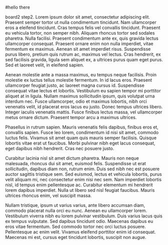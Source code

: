 #hello there

board2 step2.
Lorem ipsum dolor sit amet, consectetur adipiscing elit. Praesent semper tortor ut nulla condimentum tincidunt. Nam ullamcorper eros a eleifend tincidunt. Cras tempus felis vel convallis tincidunt. Praesent eu vehicula tortor, non semper nibh. Aliquam rhoncus tortor sed sodales pharetra. Nulla facilisi. Praesent condimentum ante ex, quis gravida lectus ullamcorper consequat. Praesent ornare enim non nulla imperdiet, vitae fermentum ex maximus. Aenean sit amet imperdiet risus. Suspendisse purus libero, pretium quis rutrum ac, maximus vel lectus. Cras hendrerit, ex sed facilisis gravida, ligula sem aliquet ex, a ultrices purus quam eget purus. Sed et laoreet velit, in eleifend sapien.

Aenean molestie ante a massa maximus, eu tempus neque facilisis. Proin molestie ex luctus tellus molestie fermentum. In id lacus eros. Praesent ullamcorper feugiat justo, ac laoreet magna cursus id. Suspendisse consequat vitae lectus et lobortis. Vestibulum eu sapien tempor mi porttitor aliquet at in ligula. Nullam maximus sollicitudin ipsum, quis volutpat urna interdum nec. Fusce ullamcorper, odio et maximus lobortis, nibh orci venenatis velit, id placerat eros lacus eu justo. Donec tempus ultrices libero. Integer iaculis venenatis mattis. Fusce finibus lectus massa, vel ullamcorper metus ornare dictum. Praesent tempor arcu a maximus ultrices.

Phasellus in rutrum sapien. Mauris venenatis felis dapibus, finibus eros et, convallis sapien. Fusce leo lorem, condimentum id nisi sit amet, commodo luctus felis. Vivamus sit amet quam quis mauris semper facilisis. Quisque lobortis vitae erat ut faucibus. Morbi pulvinar nibh eget lacus consequat, eget dapibus nibh hendrerit. Cras nec posuere justo.

Curabitur lacinia nisl sit amet dictum pharetra. Mauris non neque malesuada, rhoncus dui sit amet, euismod felis. Suspendisse ut erat sollicitudin, dapibus diam non, rutrum enim. Duis sed nibh nec est posuere auctor sagittis tristique sem. Sed euismod, lectus et vehicula lobortis, purus velit aliquam mi, nec consectetur enim nisi nec sem. Nam imperdiet lobortis nisl, id tempus enim pellentesque ac. Curabitur elementum mi hendrerit lorem dapibus imperdiet. Nulla ut libero sed nisl feugiat faucibus. Mauris ultrices rhoncus enim, vel suscipit massa.

Nullam tristique, ipsum ut varius varius, ante libero accumsan diam, commodo placerat nulla orci eu nunc. Aenean eu ullamcorper lorem. Vestibulum viverra nibh eu lorem pulvinar vestibulum. Duis varius lacus quis ex tempus vulputate. Sed dapibus tincidunt odio. Maecenas dapibus eu eros vitae fermentum. Sed commodo tortor nec orci luctus posuere. Pellentesque ac enim velit. Vivamus eleifend porttitor enim id consequat. Maecenas mi est, cursus eget tincidunt lobortis, suscipit non augue.